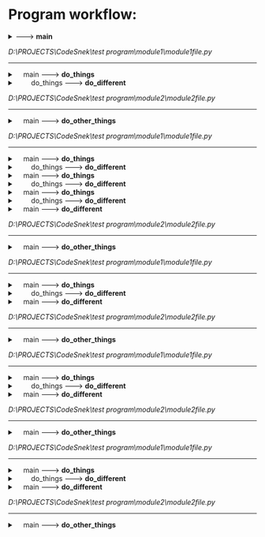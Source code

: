 # Program workflow:

<details>
<summary><module> ---> <b>main</b></summary>

This is a docstring lalala
tralala
</details>

*D:\PROJECTS\CodeSnek\test program\module1\module1file.py*

------

<details>
<summary>&nbsp&nbsp&nbsp&nbspmain ---> <b>do_things</b></summary>

woah boi is that a docstring?
</details>


<details>
<summary>&nbsp&nbsp&nbsp&nbsp&nbsp&nbsp&nbsp&nbspdo_things ---> <b>do_different</b></summary>


</details>

*D:\PROJECTS\CodeSnek\test program\module2\module2file.py*

------

<details>
<summary>&nbsp&nbsp&nbsp&nbspmain ---> <b>do_other_things</b></summary>


</details>

*D:\PROJECTS\CodeSnek\test program\module1\module1file.py*

------

<details>
<summary>&nbsp&nbsp&nbsp&nbspmain ---> <b>do_things</b></summary>

woah boi is that a docstring?
</details>


<details>
<summary>&nbsp&nbsp&nbsp&nbsp&nbsp&nbsp&nbsp&nbspdo_things ---> <b>do_different</b></summary>


</details>


<details>
<summary>&nbsp&nbsp&nbsp&nbspmain ---> <b>do_things</b></summary>

woah boi is that a docstring?
</details>


<details>
<summary>&nbsp&nbsp&nbsp&nbsp&nbsp&nbsp&nbsp&nbspdo_things ---> <b>do_different</b></summary>


</details>


<details>
<summary>&nbsp&nbsp&nbsp&nbspmain ---> <b>do_things</b></summary>

woah boi is that a docstring?
</details>


<details>
<summary>&nbsp&nbsp&nbsp&nbsp&nbsp&nbsp&nbsp&nbspdo_things ---> <b>do_different</b></summary>


</details>


<details>
<summary>&nbsp&nbsp&nbsp&nbspmain ---> <b>do_different</b></summary>


</details>

*D:\PROJECTS\CodeSnek\test program\module2\module2file.py*

------

<details>
<summary>&nbsp&nbsp&nbsp&nbspmain ---> <b>do_other_things</b></summary>


</details>

*D:\PROJECTS\CodeSnek\test program\module1\module1file.py*

------

<details>
<summary>&nbsp&nbsp&nbsp&nbspmain ---> <b>do_things</b></summary>

woah boi is that a docstring?
</details>


<details>
<summary>&nbsp&nbsp&nbsp&nbsp&nbsp&nbsp&nbsp&nbspdo_things ---> <b>do_different</b></summary>


</details>


<details>
<summary>&nbsp&nbsp&nbsp&nbspmain ---> <b>do_different</b></summary>


</details>

*D:\PROJECTS\CodeSnek\test program\module2\module2file.py*

------

<details>
<summary>&nbsp&nbsp&nbsp&nbspmain ---> <b>do_other_things</b></summary>


</details>

*D:\PROJECTS\CodeSnek\test program\module1\module1file.py*

------

<details>
<summary>&nbsp&nbsp&nbsp&nbspmain ---> <b>do_things</b></summary>

woah boi is that a docstring?
</details>


<details>
<summary>&nbsp&nbsp&nbsp&nbsp&nbsp&nbsp&nbsp&nbspdo_things ---> <b>do_different</b></summary>


</details>


<details>
<summary>&nbsp&nbsp&nbsp&nbspmain ---> <b>do_different</b></summary>


</details>

*D:\PROJECTS\CodeSnek\test program\module2\module2file.py*

------

<details>
<summary>&nbsp&nbsp&nbsp&nbspmain ---> <b>do_other_things</b></summary>


</details>

*D:\PROJECTS\CodeSnek\test program\module1\module1file.py*

------

<details>
<summary>&nbsp&nbsp&nbsp&nbspmain ---> <b>do_things</b></summary>

woah boi is that a docstring?
</details>


<details>
<summary>&nbsp&nbsp&nbsp&nbsp&nbsp&nbsp&nbsp&nbspdo_things ---> <b>do_different</b></summary>


</details>


<details>
<summary>&nbsp&nbsp&nbsp&nbspmain ---> <b>do_different</b></summary>


</details>

*D:\PROJECTS\CodeSnek\test program\module2\module2file.py*

------

<details>
<summary>&nbsp&nbsp&nbsp&nbspmain ---> <b>do_other_things</b></summary>


</details>

